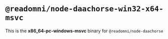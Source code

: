 # `@readomni/node-daachorse-win32-x64-msvc`

This is the **x86_64-pc-windows-msvc** binary for `@readomni/node-daachorse`
